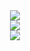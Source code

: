 <div align="center">
  <img src="https://github-readme-stats.vercel.app/api?username=CodeByChaos&show_icons=true&theme=midnight-purple&count_private=true" />
</div>
<div align="center">
  <img src="https://github-readme-activity-graph.vercel.app/graph?username=CodeByChaos&theme=xcode&count_private=true" />
</div>
<div align="center"><img src="https://cdn.jsdelivr.net/gh/CodeByChaos/CodeByChaos/assets/github-contribution-grid-snake.svg" /></div>


<!--
**CodeByChaos/CodeByChaos** is a ✨ _special_ ✨ repository because its `README.md` (this file) appears on your GitHub profile.

Here are some ideas to get you started:

- 🔭 I’m currently working on ...
- 🌱 I’m currently learning ...
- 👯 I’m looking to collaborate on ...
- 🤔 I’m looking for help with ...
- 💬 Ask me about ...
- 📫 How to reach me: ...
- 😄 Pronouns: ...
- ⚡ Fun fact: ...
-->
